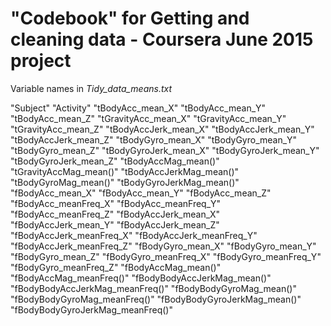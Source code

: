 # "Codebook" for Getting and cleaning data - Coursera June 2015 project

Variable names in *Tidy_data_means.txt*

"Subject"
"Activity"
"tBodyAcc_mean_X"
"tBodyAcc_mean_Y"
"tBodyAcc_mean_Z"
"tGravityAcc_mean_X"
"tGravityAcc_mean_Y"
"tGravityAcc_mean_Z"
"tBodyAccJerk_mean_X"
"tBodyAccJerk_mean_Y"
"tBodyAccJerk_mean_Z"
"tBodyGyro_mean_X"
"tBodyGyro_mean_Y"
"tBodyGyro_mean_Z"
"tBodyGyroJerk_mean_X"
"tBodyGyroJerk_mean_Y"
"tBodyGyroJerk_mean_Z"
"tBodyAccMag_mean()"
"tGravityAccMag_mean()"
"tBodyAccJerkMag_mean()"
"tBodyGyroMag_mean()"
"tBodyGyroJerkMag_mean()"
"fBodyAcc_mean_X"
"fBodyAcc_mean_Y"
"fBodyAcc_mean_Z"
"fBodyAcc_meanFreq_X"
"fBodyAcc_meanFreq_Y"
"fBodyAcc_meanFreq_Z"
"fBodyAccJerk_mean_X"
"fBodyAccJerk_mean_Y"
"fBodyAccJerk_mean_Z"
"fBodyAccJerk_meanFreq_X"
"fBodyAccJerk_meanFreq_Y"
"fBodyAccJerk_meanFreq_Z"
"fBodyGyro_mean_X"
"fBodyGyro_mean_Y"
"fBodyGyro_mean_Z"
"fBodyGyro_meanFreq_X"
"fBodyGyro_meanFreq_Y"
"fBodyGyro_meanFreq_Z"
"fBodyAccMag_mean()"
"fBodyAccMag_meanFreq()"
"fBodyBodyAccJerkMag_mean()"
"fBodyBodyAccJerkMag_meanFreq()"
"fBodyBodyGyroMag_mean()"
"fBodyBodyGyroMag_meanFreq()"
"fBodyBodyGyroJerkMag_mean()"
"fBodyBodyGyroJerkMag_meanFreq()"
